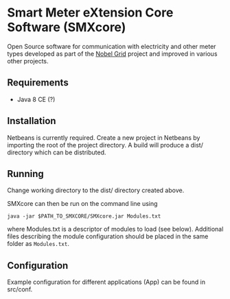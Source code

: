 # Smart Meter eXtension Core Software (SMXcore)
Open Source software for communication with electricity and other meter types developed as part of the [Nobel Grid](http://nobelgrid.eu/) project and improved in various other projects.

## Requirements

* Java 8 CE (?)

## Installation
Netbeans is currently required. Create a new project in Netbeans by importing the root of the project directory. A build will produce a dist/ directory which can be distributed. 

## Running

Change working directory to the dist/ directory created above.

SMXcore can then be run on the command line using 

`java -jar $PATH_TO_SMXCORE/SMXcore.jar Modules.txt`

where Modules.txt is a descriptor of modules to load (see below). Additional files describing the module configuration should be placed in the same folder as `Modules.txt`.

## Configuration

Example configuration for different applications (App) can be found in src/conf. 
